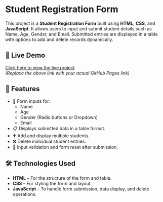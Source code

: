 
# Student Registration Form

This project is a **Student Registration Form** built using **HTML**, **CSS**, and **JavaScript**. It allows users to input and submit student details such as Name, Age, Gender, and Email. Submitted entries are displayed in a table with options to add and delete records dynamically.

## 🔗 Live Demo

[Click here to view the live project]( https://sankari1402.github.io/student-form/)  
*(Replace the above link with your actual GitHub Pages link)*

## 📌 Features

- 📄 Form inputs for:
  - Name
  - Age
  - Gender (Radio buttons or Dropdown)
  - Email
- 📋 Displays submitted data in a table format.
- ➕ Add and display multiple students.
- ❌ Delete individual student entries.
- 🧹 Input validation and form reset after submission.

## 🛠️ Technologies Used

- **HTML** – For the structure of the form and table.
- **CSS** – For styling the form and layout.
- **JavaScript** – To handle form submission, data display, and delete operations.

